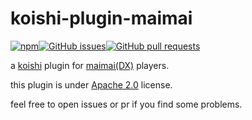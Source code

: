 # koishi-plugin-maimai

[![npm](https://img.shields.io/npm/v/koishi-plugin-maimai?style=flat-square)](https://www.npmjs.com/package/koishi-plugin-maimai)[![GitHub issues](https://img.shields.io/github/issues/DrLee-lihr/koishi-plugin-maimai?logo=github&style=flat-square)](https://github.com/DrLee-lihr/koishi-plugin-maimai/issues)[![GitHub pull requests](https://img.shields.io/github/issues-pr/DrLee-lihr/koishi-plugin-maimai?logo=github&style=flat-square)](https://github.com/DrLee-lihr/koishi-plugin-maimai/pulls)

a [koishi](https://github.com/koishijs/koishi) plugin for [maimai(DX)](http://wc.wahlap.net/maidx/play/index.html) players.

this plugin is under [Apache 2.0](https://www.apache.org/licenses/LICENSE-2.0) license.

feel free to open issues or pr if you find some problems.
